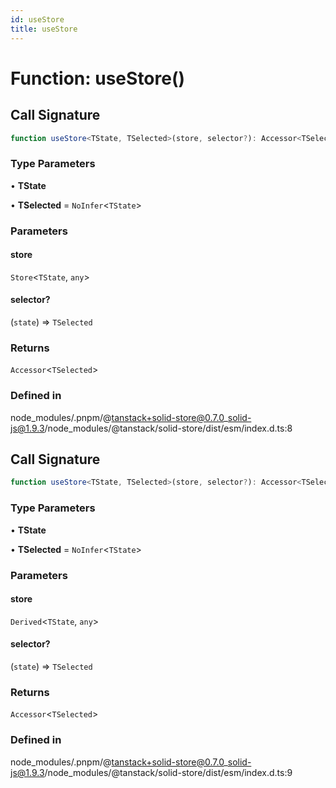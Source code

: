 ```yaml
---
id: useStore
title: useStore
---
```


# Function: useStore()

## Call Signature

```ts
function useStore<TState, TSelected>(store, selector?): Accessor<TSelected>
```

### Type Parameters

• **TState**

• **TSelected** = `NoInfer`\<`TState`\>

### Parameters

#### store

`Store`\<`TState`, `any`\>

#### selector?

(`state`) => `TSelected`

### Returns

`Accessor`\<`TSelected`\>

### Defined in

node\_modules/.pnpm/@tanstack+solid-store@0.7.0\_solid-js@1.9.3/node\_modules/@tanstack/solid-store/dist/esm/index.d.ts:8

## Call Signature

```ts
function useStore<TState, TSelected>(store, selector?): Accessor<TSelected>
```

### Type Parameters

• **TState**

• **TSelected** = `NoInfer`\<`TState`\>

### Parameters

#### store

`Derived`\<`TState`, `any`\>

#### selector?

(`state`) => `TSelected`

### Returns

`Accessor`\<`TSelected`\>

### Defined in

node\_modules/.pnpm/@tanstack+solid-store@0.7.0\_solid-js@1.9.3/node\_modules/@tanstack/solid-store/dist/esm/index.d.ts:9
